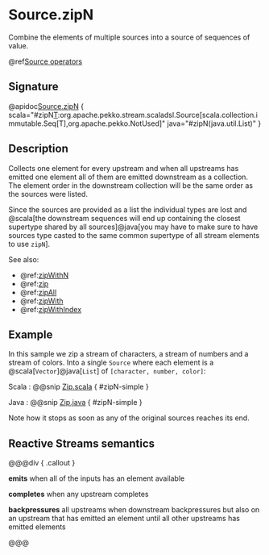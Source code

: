 # Source.zipN

Combine the elements of multiple sources into a source of sequences of value.

@ref[Source operators](../index.md#source-operators)

## Signature

@apidoc[Source.zipN](Source$) { scala="#zipN[T](sources:scala.collection.immutable.Seq[org.apache.pekko.stream.scaladsl.Source[T,_]]):org.apache.pekko.stream.scaladsl.Source[scala.collection.immutable.Seq[T],org.apache.pekko.NotUsed]" java="#zipN(java.util.List)" } 

## Description

Collects one element for every upstream and when all upstreams has emitted one element all of them are emitted downstream as a collection.
The element order in the downstream collection will be the same order as the sources were listed.

Since the sources are provided as a list the individual types are lost and @scala[the downstream sequences will end up containing the closest supertype shared by all sources]@java[you may have to make sure to have sources type casted to the same common supertype of all stream elements to use `zipN`].

See also:

 * @ref:[zipWithN](zipWithN.md)
 * @ref:[zip](../Source-or-Flow/zip.md)
 * @ref:[zipAll](../Source-or-Flow/zipAll.md)
 * @ref:[zipWith](../Source-or-Flow/zipWith.md)  
 * @ref:[zipWithIndex](../Source-or-Flow/zipWithIndex.md)  

## Example

In this sample we zip a stream of characters, a stream of numbers and a stream of colors. Into a single `Source`
where each element is a @scala[`Vector`]@java[`List`] of `[character, number, color]`:

Scala
:   @@snip [Zip.scala](/docs/src/test/scala/docs/stream/operators/source/Zip.scala) { #zipN-simple }

Java
:   @@snip [Zip.java](/docs/src/test/java/jdocs/stream/operators/source/Zip.java) { #zipN-simple }

Note how it stops as soon as any of the original sources reaches its end.

## Reactive Streams semantics

@@@div { .callout }

**emits** when all of the inputs has an element available

**completes** when any upstream completes

**backpressures** all upstreams when downstream backpressures but also on an upstream that has emitted an element until all other upstreams has emitted elements

@@@

